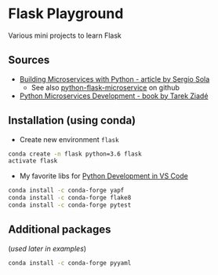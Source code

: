 # Flask Playground

Various mini projects to learn Flask

## Sources

- [Building Microservices with Python - article by Sergio Sola](https://medium.com/@ssola/building-microservices-with-python-part-i-5240a8dcc2fb)
    - See also [python-flask-microservice](https://github.com/ssola/python-flask-microservice) on github
- [Python Microservices Development - book by Tarek Ziadé](https://www.safaribooksonline.com/library/view/python-microservices-development/9781785881114/)

## Installation (using conda)

- Create new environment `flask`

``` bash
conda create -n flask python=3.6 flask
activate flask
```

- My favorite libs for [Python Development in VS Code](https://github.com/pavelsuk/vscode_how2)

``` bash
conda install -c conda-forge yapf
conda install -c conda-forge flake8
conda install -c conda-forge pytest
```

## Additional packages

(*used later in examples*)

``` bash
conda install -c conda-forge pyyaml
```